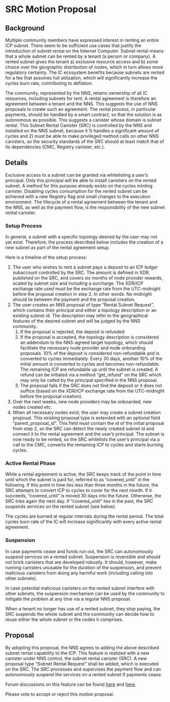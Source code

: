 # SRC Motion Proposal

## Background

Multiple community members have expressed interest in renting an entire ICP subnet. There seem to be sufficient use cases that justify the introduction of subnet rental on the Internet Computer. Subnet rental means that a whole subnet can be rented by a tenant (a person or company). A rented subnet gives the tenant a) exclusive resource access and b) some choice over the geographic distribution of nodes, which in turn allows more regulatory certainty. The IC ecosystem benefits because subnets are rented for a fee that assumes full utilization, which will significantly increase the cycles burn rate, contributing to deflation.

The community, represented by the NNS, retains ownership of all IC resources, including subnets for rent. A rental agreement is therefore an agreement between a tenant and the NNS. This suggests the use of NNS proposals to create such an agreement. The rental process, in particular payments, should be handled by a smart contract, so that the solution is as autonomous as possible. This suggests a canister whose domain is subnet rental. This Subnet Rental Canister (SRC) is controlled by the NNS and installed on the NNS subnet, because it 1) handles a significant amount of cycles and 2) must be able to make privileged method calls on other NNS canisters, so the security standards of the SRC should at least match that of its dependencies (CMC, Registry canister, etc.).

## Details

Exclusive access to a subnet can be granted via whitelisting a user’s principal. Only this principal will be able to install canisters on the rented subnet. A method for this purpose already exists on the cycles minting canister. Disabling cycles consumption for the rented subnet can be achieved with a new Registry flag and small changes to the execution environment. The lifecycle of a rental agreement between the tenant and the NNS, as well as the payment flow, is the responsibility of the new subnet rental canister.

### Setup Process

In general, a subnet with a specific topology desired by the user may not yet exist. Therefore, the process described below includes the creation of a new subnet as part of the rental agreement setup.

Here is a timeline of the setup process:

1. The user who wishes to rent a subnet pays a deposit to an ICP ledger subaccount controlled by the SRC. The amount is defined in XDR, published on the SRC, and covers six months of node provider rewards, scaled by subnet size and including a surcharge. The XDR/ICP exchange rate used must be the exchange rate from the UTC-midnight before the proposal creation in step 2. In other words: No midnight should lie between the payment and the proposal creation.
2. The user creates an NNS proposal of type “Rental Subnet Request”, which contains their principal and either a topology description or an existing subnet id. The description may refer to the geographical features of the desired subnet and will be judged by the NNS community.
    1. If the proposal is rejected, the deposit is refunded
    2. If the proposal is accepted, the topology description is considered an addendum to the NNS-agreed target topology, which should facilitate the necessary node provider and node onboarding proposals. 10% of the deposit is considered non-refundable and is converted to cycles immediately. Every 30 days, another 10% of the initial amount is converted to cycles and becomes non-refundable. The remaining ICP are refundable up until the subnet is created. A refund can be initiated via a method “get_refund” on the SRC which may only be called by the principal specified in the NNS proposal.
    3. The proposal fails if the SRC does not find the deposit or it does not suffice (based on the XDR/ICP exchange rate from the UTC-midnight before the proposal creation).
3. Over the next weeks, new node providers may be onboarded, new nodes created etc.
4. When all necessary nodes exist, the user may create a subnet creation proposal. This existing proposal type is extended with an optional field “parent_proposal_id”. This field must contain the id of the initial proposal from step 2, so the SRC can detect the newly created subnet id and connect it to the rental agreement and the user’s principal. The subnet is now ready to be rented, so the SRC whitelists the user’s principal via a call to the CMC, converts the remaining ICP to cycles and starts burning cycles.

### Active Rental Phase

While a rental agreement is active, the SRC keeps track of the point in time until which the subnet is paid for, referred to as “covered_until” in the following. If this point in time lies less than three months in the future, the SRC attempts to convert ICP to cycles to cover for the next month. If it succeeds, “covered_until” is moved 30 days into the future. Otherwise, the SRC tries again the next day. If “covered_until” lies in the past, the SRC suspends services on the rented subnet (see below).

The cycles are burned at regular intervals during the rental period. The total cycles burn rate of the IC will increase significantly with every active rental agreement.

### Suspension

In case payments cease and funds run out, the SRC can autonomously suspend services on a rented subnet. Suspension is reversible and should not brick canisters that are developed robustly. It should, however, make running canisters unusable for the duration of the suspension, and prevent malicious canisters from doing any harmful work (including calling into other subnets).

In case potential malicious canisters on the rented subnet interfere with other subnets, the suspension mechanism can be used by the community to mitigate the problem at any time via a regular NNS proposal.

When a tenant no longer has use of a rented subnet, they stop paying, the SRC suspends the whole subnet and the community can decide how to reuse either the whole subnet or the nodes it comprises.

## Proposal

By adopting this proposal, the NNS agrees to adding the above described subnet rental capability to the ICP. This feature is realized with a new canister under NNS control, the subnet rental canister (SRC). A new proposal type “Subnet Rental Request” shall be added, which is executed on the SRC. The SRC processes and supervises the payment flow and can autonomously suspend the services on a rented subnet if payments cease.

Forum discussions on this feature can be found [here](https://forum.dfinity.org/t/subnet-rental-swiss-subnet/25773) and [here](https://forum.dfinity.org/t/subnet-rental-canister/28334).

Please vote to accept or reject this motion proposal.